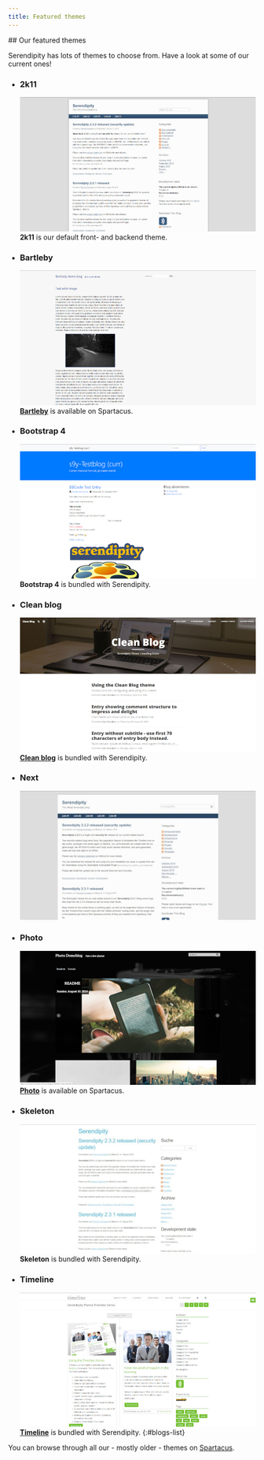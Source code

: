 ```yaml
---
title: Featured themes
---
```


<section markdown="1">
## Our featured themes

Serendipity has lots of themes to choose from. Have a look at some of
our current ones!

* ### 2k11
  ![2k11 theme](/img/screenshots/themes/2k11.jpg)
  **2k11** is our default front- and backend theme.
* ### Bartleby
  [![Bartleby theme](/img/screenshots/themes/bartleby.jpg)](https://onli.columba.uberspace.de/s9y_2/)
  [**Bartleby**](http://www.paskuda.biz/#bartleby) is available on Spartacus.
* ### Bootstrap 4
  ![Bootstrap 4 theme](/img/screenshots/themes/bootstrap4.jpg)
  **Bootstrap 4** is bundled with Serendipity.
* ### Clean blog
  [![Clean blog theme](/img/screenshots/themes/clean-blog.jpg)](http://www.optional-necessity.com/demo/cleanblog/)
  [**Clean blog**](http://www.optional-necessity.com/archives/21-Clean-Blog-A-New-Serendipity-Theme.html) is bundled with Serendipity.
* ### Next
  [![Next theme](/img/screenshots/themes/next.jpg)](https://blog.s9y.org/index.php?user_template=next)
* ### Photo
  [![Photo theme](/img/screenshots/themes/photo.jpg)](https://onli.columba.uberspace.de/s9y/)
  [**Photo**](http://www.paskuda.biz/#photo) is available on Spartacus.
* ### Skeleton
  [![Skeleton theme](/img/screenshots/themes/skeleton.jpg)](https://blog.s9y.org/index.php?user_template=skeleton)
  **Skeleton** is bundled with Serendipity.
* ### Timeline
  [![Timeline theme](/img/screenshots/themes/timeline.jpg)](http://www.optional-necessity.com/demo/timeline/)
  [**Timeline**](http://www.optional-necessity.com/archives/22-Timeline-A-Serendipiy-Blog-Theme.html) is bundled with Serendipity.
{:#blogs-list}

You can browse through all our - mostly older - themes on [Spartacus](http://spartacus.s9y.org/index.php?mode=template_all).

</section>
